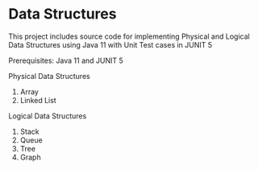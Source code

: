 # Data Structures

This project includes source code for implementing Physical and Logical Data Structures using Java 11 with Unit Test cases in JUNIT 5

Prerequisites:
  Java 11 and JUNIT 5

Physical Data Structures

1. Array
2. Linked List

Logical Data Structures

1. Stack
2. Queue
3. Tree
4. Graph
